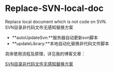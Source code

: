 # Replace-SVN-local-doc
Replace local document which is not code on SVN.<br/>
SVN目录非代码文件无感知替换方案

- **autoUpdateSvn:**服务器自动更新svn脚本
- **updateLibrary:**本地自动化替换非代码文件脚本

具体使用流程及原理，详见我的博客文章：

[SVN目录非代码文件无感知替换方案](http://ford.smallfan.net/2016/11/30/SVN目录非代码文件无感知替换方案/)
